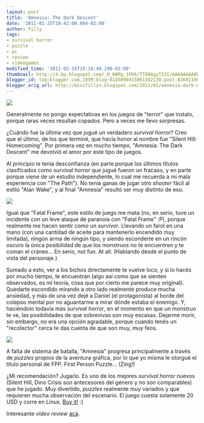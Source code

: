 ```yaml
---
layout: post
title: 'Amnesia: The Dark Descent'
date: '2011-01-25T19:42:00.004-02:00'
author: Filly
tags:
- survival horror
- puzzle
- pc
- review
- videogames
modified_time: '2011-02-15T19:16:40.298-02:00'
thumbnail: http://4.bp.blogspot.com/_H_NAMg_1FKk/TT88AgyT33I/AAAAAAAAADo/HfykQNlyi40/s72-c/amnesia.jpg
blogger_id: tag:blogger.com,1999:blog-6145090415061302130.post-8360119065637307802
blogger_orig_url: http://missfillys.blogspot.com/2011/01/amnesia-dark-descent.html
---
```


[![](http://4.bp.blogspot.com/_H_NAMg_1FKk/TT88AgyT33I/AAAAAAAAADo/HfykQNlyi40/s320/amnesia.jpg)][0]

Generalmente no pongo expectativas en los juegos de "terror" que instalo, porque raras veces resultan copados.
Pero a veces me llevo sorpresas.

¿Cuándo fue la última vez que jugué un verdadero _survival horror_? Creo que el último, de los que terminé,
que hacía honor al nombre fue "Silent Hill: Homecoming". Por primera vez en mucho tiempo, "Amnesia: The Dark Descent"
me devolvió el amor por este tipo de juegos.

Al principio le tenía desconfianza (en parte porque los últimos títulos clasificados como _survival horror_ que jugué
fueron un fracaso, y en parte porque viene de un estudio independiente, lo cual me recuerda a mi mala experiencia con
"The Path"). No tenía ganas de jugar otro _shooter_ fácil al estilo "Alan Wake", y al final "Amnesia" resultó ser muy
distinto de eso.  

[![](http://2.bp.blogspot.com/_H_NAMg_1FKk/TT9EgVOMsjI/AAAAAAAAADw/WJjRPI0eWaY/s320/amnesiascreen2.png)][1]

Igual que "Fatal Frame", este estilo de juego me mata (no, en serio, tuve un incidente con un leve ataque de paranoia
con "Fatal Frame" :P), porque realmente me hacen sentir como un _survivor_. Llevando un farol en una mano (con una
cantidad de aceite para mantenerlo encendido muy limitada), ningún arma de ningún tipo, y siendo esconderte en un
rincón oscuro la única posibilidad de que los monstruos no te encuentren y te coman el cráneo... En serio, not fun.
At all. (Hablando desde el punto de vista del personaje.)

Sumado a esto, ver a los bichos directamente te vuelve loco, y si lo hacés por mucho tiempo, te encuentran (algo así
como que se sienten observados, es mi teoría, cosa que por cierto me parece muy original). Quedarte escondido mirando
a otro lado realmente produce mucha ansiedad, y más de una vez dejé a Daniel (el protagonista) al borde del colapso
mental por no aguantarme a mirar dónde estaba el enemigo. Y, haciéndolo todavía más _survival horror_, en el momento
en que un monstruo te ve, las posibilidades de que sobrevivas son muy escasas. Dejarme morir, sin embargo, no era una
opción agradable, porque cuando tenés un "recolector" cerca te das cuenta de que son muy, muy feos.

[![](http://3.bp.blogspot.com/_H_NAMg_1FKk/TT9DMimmfLI/AAAAAAAAADs/xS7WQsxS2Q8/s320/amnesiascreen.jpg)][3]

A falta de sistema de batalla, "Amnesia" progresa principalmente a través de _puzzles_ propios de la aventura gráfica,
por lo que yo misma le otorgué el título personal de FPP. First Person Puzzle... (Zing!)

¿Mi recomendación? Jugarlo. Es uno de los mejores _survival horror_ nuevos (Silent Hill, Dino Crisis son antecesores
del género y no son comparables) que he jugado. Muy divertido, _puzzles_ realmente muy variados y que requieren mucha
observación del escenario. El juego cuesta solamente 20 USD y corre en Linux. [Buy it!][5] :)

Interesante _video review_ [acá][6].  

[0]: http://4.bp.blogspot.com/_H_NAMg_1FKk/TT88AgyT33I/AAAAAAAAADo/HfykQNlyi40/s1600/amnesia.jpg
[1]: http://2.bp.blogspot.com/_H_NAMg_1FKk/TT9EgVOMsjI/AAAAAAAAADw/WJjRPI0eWaY/s1600/amnesiascreen2.png
[2]: http://gaygamer.net/
[3]: http://3.bp.blogspot.com/_H_NAMg_1FKk/TT9DMimmfLI/AAAAAAAAADs/xS7WQsxS2Q8/s1600/amnesiascreen.jpg
[4]: http://www.softonic.com/
[5]: http://www.amnesiagame.com/
[6]: https://www.youtube.com/watch?feature=player_embedded&v=RYeCwtksTgU